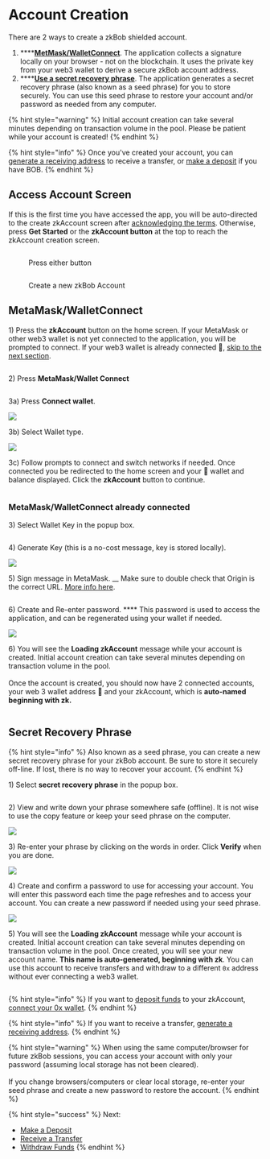 # Account Creation

There are 2 ways to create a zkBob shielded account.&#x20;

1. ****[**MetMask/WalletConnect**](./#metamask-walletconnect). The application collects a signature locally on your browser - not on the blockchain. It uses the private key from your web3 wallet to derive a secure zkBob account address.
2. ****[**Use a secret recovery phrase**](./#seed-phrase). The application generates a secret recovery phrase (also known as a seed phrase) for you to store securely. You can use this seed phrase to restore your account and/or password as needed from any computer.

{% hint style="warning" %}
Initial account creation can take several minutes depending on transaction volume in the pool. Please be patient while your account is created!&#x20;
{% endhint %}

{% hint style="info" %}
Once you've created your account, you can [generate a receiving address](../generate-a-secure-address.md) to receive a transfer, or [make a deposit](../deposits.md) if you have BOB.&#x20;
{% endhint %}

## Access Account Screen

If this is the first time you have accessed the app, you will be auto-directed to the create zkAccount screen after [acknowledging the terms](../acknowledge-terms.md). Otherwise, press **Get Started** or the **zkAccount button** at the top to reach the  zkAccount creation screen.

<figure><img src="../../.gitbook/assets/get-started-1.png" alt=""><figcaption><p>Press either button</p></figcaption></figure>

<figure><img src="../../.gitbook/assets/new-account.png" alt=""><figcaption><p>Create a new zkBob Account</p></figcaption></figure>

## MetaMask/WalletConnect

1\) Press the **zkAccount** button on the home screen. If your MetaMask or other web3 wallet is not yet connected to the application, you will be prompted to connect. If your web3 wallet is already connected 🦊, [skip to the next section](./#web-3-wallet-connected).

<figure><img src="../../.gitbook/assets/plain-acct-button.png" alt=""><figcaption></figcaption></figure>

2\) Press **MetaMask/Wallet Connect**

<figure><img src="../../.gitbook/assets/mm-wc.png" alt=""><figcaption></figcaption></figure>

3a) Press **Connect wallet**.

![](../../.gitbook/assets/connect-wallet.png)

3b) Select Wallet type.

![](../../.gitbook/assets/wallet-type.png)

3c) Follow prompts to connect and switch networks if needed. Once connected you be redirected to the home screen and your 🦊 wallet and balance displayed. Click the **zkAccount** button to continue.

<figure><img src="../../.gitbook/assets/zk-button.png" alt=""><figcaption></figcaption></figure>

### MetaMask/WalletConnect already connected

3\) Select Wallet Key in the popup box.

<figure><img src="../../.gitbook/assets/mm-wc.png" alt=""><figcaption></figcaption></figure>

4\) Generate Key (this is a no-cost message, key is stored locally).&#x20;

![](../../.gitbook/assets/generate-key.png)

5\) Sign message in MetaMask. __ Make sure to double check that Origin is the correct URL. [More info here](metamask-web3-wallet-warning.md).

<figure><img src="../../.gitbook/assets/sig-origin-request.png" alt=""><figcaption></figcaption></figure>

6\) Create and Re-enter password. **** This password is used to access the application, and can be regenerated using your wallet if needed.

![](../../.gitbook/assets/connect-6.png)

6\) You will see the **Loading zkAccount** message while your account is created. Initial account creation can take several minutes depending on transaction volume in the pool. \
\
Once the account is created, you should now have 2 connected accounts, your web 3 wallet address 🦊 and your zkAccount, which is **auto-named beginning with zk.**

<figure><img src="../../.gitbook/assets/both-addys.png" alt=""><figcaption></figcaption></figure>

## Secret Recovery Phrase

{% hint style="info" %}
Also known as a seed phrase, you can create a new secret recovery phrase for your zkBob account. Be sure to store it securely off-line. If lost, there is no way to recover your account.
{% endhint %}

1\) Select **secret recovery phrase** in the popup box.

<figure><img src="../../.gitbook/assets/recovery-phrase.png" alt=""><figcaption></figcaption></figure>

2\) View and write down your phrase somewhere safe (offline). It is not wise to use the copy feature or keep your seed phrase on the computer.&#x20;

![](../../.gitbook/assets/seed-2.png)

3\) Re-enter your phrase by clicking on the words in order. Click **Verify** when you are done.

![](../../.gitbook/assets/confirm-seed.png)

4\) Create and confirm a password to use for accessing your account. You will enter this password each time the page refreshes and to access your account. You can create a new password if needed using your seed phrase.

![](../../.gitbook/assets/zkbob-password.png)

5\) You will see the **Loading zkAccount** message while your account is created. Initial account creation can take several minutes depending on transaction volume in the pool. Once created, you will see your new account name. **This name is auto-generated, beginning with zk**. You can use this account to receive transfers and withdraw to a different `0x` address without ever connecting a web3 wallet.

<figure><img src="../../.gitbook/assets/account-created.png" alt=""><figcaption></figcaption></figure>

{% hint style="info" %}
If you want to [deposit funds](../deposits.md) to your zkAccount, [connect your 0x wallet](./#web3-wallet).
{% endhint %}

{% hint style="info" %}
If you want to receive a transfer, [generate a receiving address](../generate-a-secure-address.md).
{% endhint %}

{% hint style="warning" %}
When using the same computer/browser for future zkBob sessions, you can access your account with only your password (assuming local storage has not been cleared). \
\
If you change browsers/computers or clear local storage, re-enter your seed phrase and create a new password to restore the account.
{% endhint %}

{% hint style="success" %}
Next:&#x20;

* [Make a Deposit](../deposits.md)
* [Receive a Transfer](../transfers.md)
* [Withdraw Funds](../withdrawals.md)
{% endhint %}
